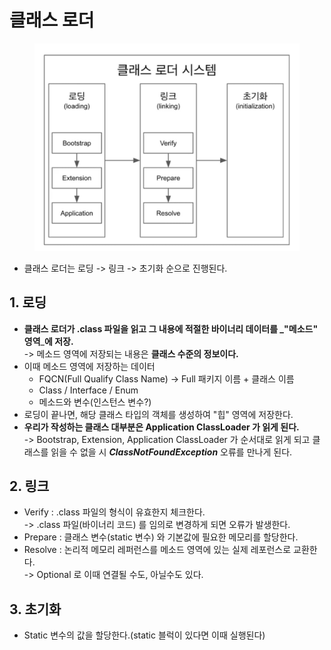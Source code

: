 # 클래스 로더

<figure><img src="../../../.gitbook/assets/image (7) (2).png" alt=""><figcaption></figcaption></figure>

* 클래스 로더는 로딩 -> 링크 -> 초기화 순으로 진행된다.

## 1. 로딩

* **클래스 로더가 .class 파일을 읽고 그 내용에 적절한 바이너리 데이터를 **_**"메소드" 영역**_**에 저장.**\
  \-> 메소드 영역에 저장되는 내용은 **클래스 수준의 정보이다.**
* 이때 메소드 영역에 저장하는 데이터
  * FQCN(Full Qualify Class Name) -> Full 패키지 이름 + 클래스 이름
  * Class / Interface / Enum
  * 메소드와 변수(인스턴스 변수?)
* 로딩이 끝나면, 해당 클래스 타입의 객체를 생성하여 "힙" 영역에 저장한다.
* **우리가 작성하는 클래스 대부분은 Application ClassLoader 가 읽게 된다.**\
  \-> Bootstrap, Extension, Application ClassLoader 가 순서대로 읽게 되고 클래스를 읽을 수 없을 시 _**ClassNotFoundException**_ 오류를 만나게 된다.

## 2. 링크

* Verify : .class 파일의 형식이 유효한지 체크한다.\
  \-> .class 파일(바이너리 코드) 를 임의로 변경하게 되면 오류가 발생한다.
* Prepare : 클래스 변수(static 변수) 와 기본값에 필요한 메모리를 할당한다.
* Resolve : 논리적 메모리 레퍼런스를 메소드 영역에 있는 실제 레포런스로 교환한다.\
  \-> Optional 로 이때 연결될 수도, 아닐수도 있다.

## 3. 초기화

* Static 변수의 값을 할당한다.(static 블럭이 있다면 이때 실행된다)
